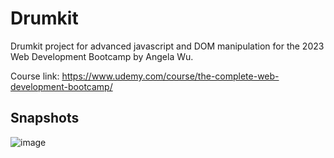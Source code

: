 # Drumkit
Drumkit project for advanced javascript and DOM manipulation for the 2023 Web Development Bootcamp by Angela Wu.

Course link: https://www.udemy.com/course/the-complete-web-development-bootcamp/


## Snapshots
![image](https://user-images.githubusercontent.com/56232927/209212991-449a3c0f-acc2-4d4a-b8ef-5f7697390400.png)


